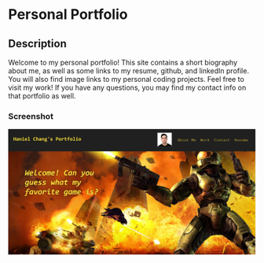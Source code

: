 # Personal Portfolio

## Description
Welcome to my personal portfolio! This site contains a short biography about me, as well as some links to my
resume, github, and linkedIn profile. You will also find image links to my personal coding projects. Feel free
to visit my work! If you have any questions, you may find my contact info on that portfolio as well.

### Screenshot
![Homepage](./halo.JPG)
